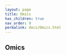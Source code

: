```yaml
--- 
layout: page 
title: Omics 
has_children: true 
nav_order: 9 
permalink: docs/Omics.html 
---
```


## Omics

